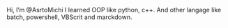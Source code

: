 Hi, I’m @AsrtoMichi 
I learned OOP like python, c++.
And other langage like batch, powershell, VBScrit and marckdown.

<!---
AsrtoMichi/AsrtoMichi is a ✨ special ✨ repository because its `README.md` (this file) appears on your GitHub profile.
You can click the Preview link to take a look at your changes.
--->
